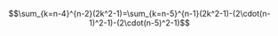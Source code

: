 $$\sum_{k=n-4}^{n-2}(2k^2-1)=\sum_{k=n-5}^{n-1}(2k^2-1)-(2\cdot(n-1)^2-1)-(2\cdot(n-5)^2-1)$$


<span style="color: green">



</span>